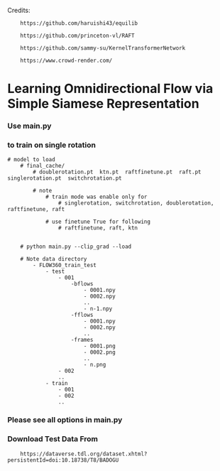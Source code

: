 Credits:

        https://github.com/haruishi43/equilib
        
        https://github.com/princeton-vl/RAFT
        
        https://github.com/sammy-su/KernelTransformerNetwork
        
        https://www.crowd-render.com/


# Learning Omnidirectional Flow via Simple Siamese Representation

### Use main.py
### to train on single rotation
    # model to load
        # final_cache/
            # doublerotation.pt  ktn.pt  raftfinetune.pt  raft.pt  singlerotation.pt  switchrotation.pt
            
            # note
                # train mode was enable only for
                    # singlerotation, switchrotation, doublerotation, raftfinetune, raft

                # use finetune True for following
                    # raftfinetune, raft, ktn
            
        
        # python main.py --clip_grad --load

        # Note data directory
            - FLOW360_train_test
                - test
                    - 001
                        -bflows
                            - 0001.npy
                            - 0002.npy
                            ..
                            - n-1.npy
                        -fflows
                            - 0001.npy
                            - 0002.npy
                            ..
                        -frames
                            - 0001.png
                            - 0002.png
                            ..
                            - n.png
                    - 002
                    ..
                - train
                    - 001
                    - 002
                    ..

### Please see all options in main.py

### Download Test Data From

        https://dataverse.tdl.org/dataset.xhtml?persistentId=doi:10.18738/T8/BADOGU
